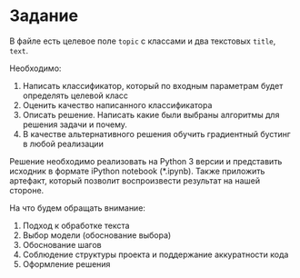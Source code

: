 # Задание

В файле есть целевое поле `topic` с классами и два текстовых `title`, `text`.

Необходимо:
 
1. Написать классификатор, который по входным параметрам будет определять целевой класс
2. Оценить качество написанного классификатора
3. Описать решение. Написать какие были выбраны алгоритмы для решения задачи и почему.
4. В качестве альтернативного решения обучить градиентный бустинг в любой реализации

Решение необходимо реализовать на Python 3 версии и представить исходник в формате iPython notebook (*.ipynb). Также приложить артефакт, который позволит воспроизвести результат на нашей стороне. 

На что будем обращать внимание:

1. Подход к обработке текста
2. Выбор модели (обоснование выбора)
3. Обоснование шагов 
4. Соблюдение структуры проекта и поддержание аккуратности кода
5. Оформление решения
